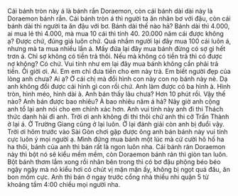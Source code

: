 Cái bánh tròn này á là bánh rắn Doraemon, còn cái bánh dài dài này là Doraemon bánh rắn. Cái bánh tròn á thì người ta ăn nhân bơ với đậu, còn cái bánh dài thì người ta ăn đậu với bơ. Bánh dài thế nào hả? Bánh dài thì 4.000, ai mua lẻ thì 4.000, mà mua 10 cái thì tính 40. 20.000 năm cái được không ạ? Được chứ, đúng giá luôn chứ. Quá nhầm người lại đây mua 100 cái luôn á, nhưng mà ta mua nhiều lần á. Mấy đứa lại đây mua bánh đừng có sợ gì hết trơn á. Chỉ sợ không có tiền trả thôi. Nếu mà không có tiền trả thì có được nợ không? Có chứ. Vui tính như em lại đây mua bánh không cần phải trả tiền. Ối giời ơi. Ai. Em em chỉ đưa tiền cho em này trả. Em biết người đẹp của lòng anh chưa? Ai ạ? Ờ cái chị mà đổi hình con này con nọ bánh này nè. Dạ anh không đổi được cái hình gì con rồi chứ. Anh làm được có ba hình à. Hình tròn, hình méo, hình dài à. Anh bán thấy lâu chưa? Hơn 10 phút rồi. Vậy thế nào? Anh bán được bao nhiêu? À bao nhiêu năm á hả? Nãy giờ anh cộng anh tổ lại anh nói cho em chính xác hơn. Anh vui tính này anh đi thi Thách thức danh hài đi anh. Trời ơi anh không đi thi thôi chứ anh thi cỡ Trấn Thành ở lại á. Ờ Trường Giang cũng ở lại luôn. Ở lại đánh giải còn anh bị đuổi vậy. Trời ơi hôm trước vào Sài Gòn chơi gặp được ông anh bán bánh này vui tính cực luôn ý mọi người ạ. Mình đứng mua bánh một lúc mà cứ cười hô hố ha ha thôi, bánh của anh thì bán rất là ngon luôn nha. Cái bánh rán Doraemon này thì bột nó sẽ kiểu mềm mềm, còn Doraemon bánh rán thì giòn tan luôn. Bột bánh thơm lắm xong rồi nhân bên trong thì có bơ đậu phộng béo béo ngậy ngậy mà nó kiểu hơi có chút vị mặn mặn ấy, không bị ngọt quá đâu, ăn bon mồm cực. Anh thì bán ở ngay trước cổng nhà thiếu nhi quận 5 từ khoảng tầm 4:00 chiều mọi người nha.